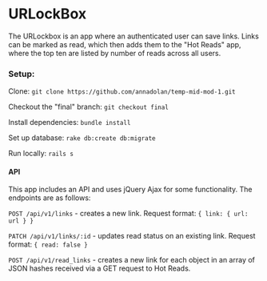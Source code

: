 # URLockBox

The URLockbox is an app where an authenticated user can save links. Links can be marked as read, which then adds them to the "Hot Reads" app, where the top ten are listed by number of reads across all users.

### Setup:

Clone: `git clone https://github.com/annadolan/temp-mid-mod-1.git`

Checkout the "final" branch: `git checkout final`

Install dependencies: `bundle install`

Set up database: `rake db:create db:migrate`

Run locally: `rails s`

#### API

This app includes an API and uses jQuery Ajax for some functionality. The endpoints are as follows:

`POST /api/v1/links` - creates a new link. Request format: `{ link: { url: url } }`

`PATCH /api/v1/links/:id` - updates read status on an existing link. Request format: `{ read: false }`

`POST /api/v1/read_links` - creates a new link for each object in an array of JSON hashes received via a GET request to Hot Reads.
